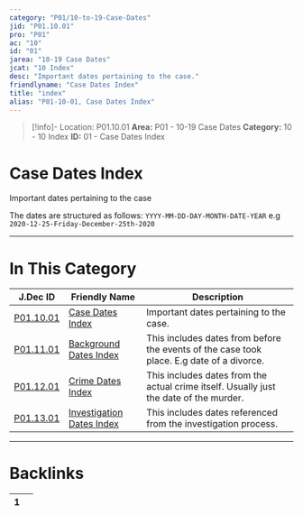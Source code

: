 ```yaml
---
category: "P01/10-to-19-Case-Dates"
jid: "P01.10.01"
pro: "P01"
ac: "10"
id: "01"
jarea: "10-19 Case Dates"
jcat: "10 Index"
desc: "Important dates pertaining to the case."
friendlyname: "Case Dates Index"
title: "index"
alias: "P01-10-01, Case Dates Index"
---
```

>[!info]- Location: P01.10.01
>**Area:** P01 - 10-19 Case Dates
>**Category:** 10 - 10 Index
>**ID:** 01 - Case Dates Index

# Case Dates Index
Important dates pertaining to the case

The dates are structured as follows: `YYYY-MM-DD-DAY-MONTH-DATE-YEAR` e.g `2020-12-25-Friday-December-25th-2020`



---
# In This Category

| J.Dec ID                                                                              | Friendly Name                                                                                         | Description                                                                               |
| ------------------------------------------------------------------------------------- | ----------------------------------------------------------------------------------------------------- | ----------------------------------------------------------------------------------------- |
| [P01.10.01](index.md)                        | [Case Dates Index](index.md)                                 | Important dates pertaining to the case.                                                   |
| [P01.11.01](./11-Background-Dates/index.md)    | [Background Dates Index](./11-Background-Dates/index.md)       | This includes dates from before the events of the case took place. E.g date of a divorce. |
| [P01.12.01](./12-Crime-Dates/index.md)         | [Crime Dates Index](./12-Crime-Dates/index.md)                 | This includes dates from the actual crime itself. Usually just the date of the murder.    |
| [P01.13.01](./13-Investigation-Dates/index.md) | [Investigation Dates Index](./13-Investigation-Dates/index.md) | This includes dates referenced from the investigation process.                            |


---
# Backlinks
<div><table class="dataview table-view-table"><thead class="table-view-thead"><tr class="table-view-tr-header"><th class="table-view-th"><span></span><span class="dataview small-text">1</span></th><th class="table-view-th"><span></span></th></tr></thead><tbody class="table-view-tbody"></tbody></table></div>